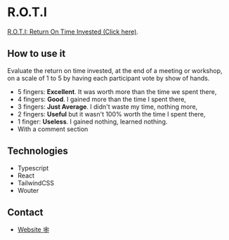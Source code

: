 # R.O.T.I

[R.O.T.I: Return On Time Invested (Click here)](https://roti-gules.vercel.app/login).

## How to use it

Evaluate the return on time invested, at the end of a meeting or workshop, on a scale of 1 to 5 by having each participant vote by show of hands.

- 5 fingers: **Excellent**. It was worth more than the time we spent there,
- 4 fingers: **Good**. I gained more than the time I spent there,
- 3 fingers: **Just Average**. I didn't waste my time, nothing more,
- 2 fingers: **Useful** but it wasn't 100% worth the time I spent there,
- 1 finger: **Useless**. I gained nothing, learned nothing.
- With a comment section

## Technologies

- Typescript
- React
- TailwindCSS
- Wouter

## Contact
- [Website 🕸️](https://ronico-billy.fr)
